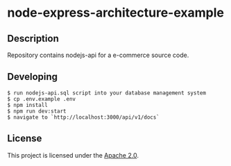 # node-express-architecture-example

## Description

Repository contains nodejs-api for a e-commerce source code.

## Developing

```
$ run nodejs-api.sql script into your database management system
$ cp .env.example .env
$ npm install
$ npm run dev:start
$ navigate to `http://localhost:3000/api/v1/docs`
```

## License

This project is licensed under the [Apache 2.0](LICENSE).
